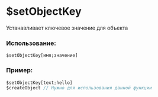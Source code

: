 # $setObjectKey
Устанавливает ключевое значение для объекта

### Использование:
```
$setObjectKey[имя;значение]
```
### Пример:
```js
$setObjectKey[text;hello] 
$createObject // Нужно для использования данной функции
```
